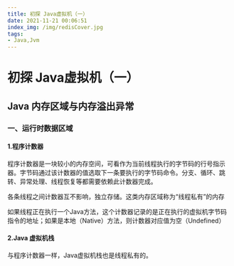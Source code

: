 ```yaml
---
title: 初探 Java虚拟机（一）
date: 2021-11-21 00:06:51
index_img: /img/redisCover.jpg
tags:
- Java,Jvm
---
```


# 													初探 Java虚拟机（一）

## Java 内存区域与内存溢出异常

### 一、运行时数据区域

#### 1.程序计数器

程序计数器是一块较小的内存空间，可看作为当前线程执行的字节码的行号指示器。字节码通过该计数器的值选取下一条要执行的字节码命令。分支、循环、跳转、异常处理、线程恢复等都需要依赖此计数器完成。

各条线程之间计数器互不影响，独立存储。这类内存区域称为“线程私有”的内存

如果线程正在执行一个Java方法，这个计数器记录的是正在执行的虚拟机字节码指令的地址；如果是本地（Native）方法，则计数器对应值为空（Undefined）

#### 2.Java 虚拟机栈

与程序计数器一样，Java虚拟机栈也是线程私有的。

